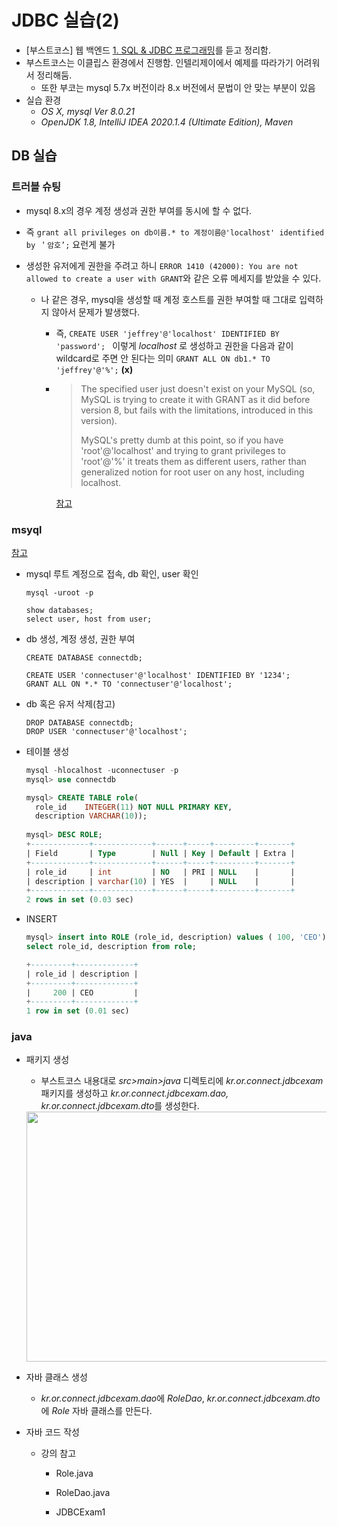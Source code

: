 # JDBC 실습(2)

* [부스트코스] 웹 백엔드 [1. SQL & JDBC 프로그래밍](https://www.edwith.org/boostcourse-web-be/lecture/58939/)를 듣고 정리함.
* 부스트코스는 이클립스 환경에서 진행함. 인텔리제이에서 예제를 따라가기 어려워서 정리해둠.
  * 또한 부코는 mysql 5.7x 버전이라 8.x 버전에서 문법이 안 맞는 부분이 있음
* 실습 환경
  * *OS X, mysql  Ver 8.0.21*
  *  *OpenJDK 1.8, IntelliJ IDEA 2020.1.4 (Ultimate Edition), Maven*



## DB 실습

### 트러블 슈팅

* mysql 8.x의 경우 계정 생성과 권한 부여를 동시에 할 수 없다.
  
*  즉 `grant all privileges on db이름.* to 계정이름@'localhost' identified by ＇암호’;` 요런게 불가
  
* 생성한 유저에게 권한을 주려고 하니 `ERROR 1410 (42000): You are not allowed to create a user with GRANT`와 같은 오류 메세지를 받았을 수 있다. 
  * 나 같은 경우, mysql을 생성할 때 계정 호스트를 권한 부여할 때 그대로 입력하지 않아서 문제가 발생했다.
    
    * 즉, `CREATE USER 'jeffrey'@'localhost' IDENTIFIED BY 'password'; ` 이렇게 *localhost* 로 생성하고 권한을 다음과 같이 wildcard로 주면 안 된다는 의미 `GRANT ALL ON db1.* TO 'jeffrey'@'%';` **(x)**
    
    * > The specified user just doesn't exist on your MySQL (so, MySQL is trying to create it with GRANT as it did before version 8, but fails with the limitations, introduced in this version).
      >
      > MySQL's pretty dumb at this point, so if you have 'root'@'localhost' and trying to grant privileges to 'root'@'%' it treats them as different users, rather than generalized notion for root user on any host, including localhost.
    
      [참고](https://stackoverflow.com/questions/50177216/how-to-grant-all-privileges-to-root-user-in-mysql-8-0)

### msyql

[참고](https://dev.mysql.com/doc/refman/8.0/en/)

* mysql 루트 계정으로 접속, db 확인, user 확인

  ```shell
  mysql -uroot -p
  
  show databases;
  select user, host from user;
  ```

* db 생성, 계정 생성, 권한 부여

  ```shell
  CREATE DATABASE connectdb;
  
  CREATE USER 'connectuser'@'localhost' IDENTIFIED BY '1234';
  GRANT ALL ON *.* TO 'connectuser'@'localhost';
  ```

* db 혹은 유저 삭제(참고)

  ```shell
  DROP DATABASE connectdb;
  DROP USER 'connectuser'@'localhost';
  ```

* 테이블 생성

  ```sql
  mysql -hlocalhost -uconnectuser -p
  mysql> use connectdb
  
  mysql> CREATE TABLE role(   
    role_id    INTEGER(11) NOT NULL PRIMARY KEY,  
    description	VARCHAR(10));
             
  mysql> DESC ROLE;
  +-------------+-------------+------+-----+---------+-------+
  | Field       | Type        | Null | Key | Default | Extra |
  +-------------+-------------+------+-----+---------+-------+
  | role_id     | int         | NO   | PRI | NULL    |       |
  | description | varchar(10) | YES  |     | NULL    |       |
  +-------------+-------------+------+-----+---------+-------+
  2 rows in set (0.03 sec)
  ```

* INSERT

  ```sql
  mysql> insert into ROLE (role_id, description) values ( 100, 'CEO');
  select role_id, description from role;
  
  +---------+-------------+
  | role_id | description |
  +---------+-------------+
  |     200 | CEO         |
  +---------+-------------+
  1 row in set (0.01 sec)
  ```

### java

* 패키지 생성

  * 부스트코스 내용대로 *src>main>java* 디렉토리에 *kr.or.connect.jdbcexam*패키지를 생성하고 *kr.or.connect.jdbcexam.dao, kr.or.connect.jdbcexam.dto*를 생성한다.

  <img src="https://user-images.githubusercontent.com/46865281/88671462-49c51480-d121-11ea-90b3-2d160917ea7c.png" width="630" height="400">

* 자바 클래스 생성

  * *kr.or.connect.jdbcexam.dao*에 *RoleDao*, *kr.or.connect.jdbcexam.dto*에 *Role* 자바 클래스를 만든다.

* 자바 코드 작성

  * 강의 참고

    * Role.java

    * RoleDao.java
  
    * JDBCExam1
  
      
      
      
  
  